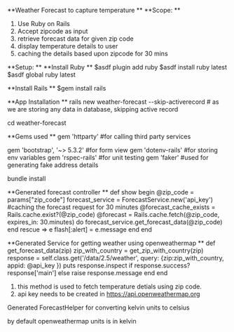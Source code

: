 **Weather Forecast to capture temperature
**
**Scope: 
**
1. Use Ruby on Rails
2. Accept zipcode as input
3. retrieve forecast data for given zip code
4. display temperature details to user
5. caching the details based upon zipcode for 30 mins

**Setup:
**
**Install Ruby
**
$asdf plugin add ruby
$asdf install ruby latest
$asdf global ruby latest

**Install Rails
**
$gem install rails

**App Installation
**
rails new weather-forecast --skip-activerecord # as we are storing any data in database, skipping active record

cd weather-forecast

**Gems used
**
gem 'httparty' #for calling third party services

gem 'bootstrap', '~> 5.3.2' #for form view
gem 'dotenv-rails' #for storing env variables
gem 'rspec-rails' #for unit testing
gem 'faker' #used for generating fake address details

bundle install


**Generated forecast controller
**
def show
  begin
    @zip_code = params["zip_code"]
    forecast_service = ForecastService.new('api_key')
    #caching the forecast request for 30 minutes
    @forecast_cache_exists = Rails.cache.exist?(@zip_code) 
    @forecast = Rails.cache.fetch(@zip_code, expires_in: 30.minutes) do
      forecast_service.get_forecast_data(@zip_code)
    end 
  rescue => e
    flash[:alert] = e.message
  end
end


**Generated Service for getting weather using openweathermap
**
  def get_forecast_data(zip)
    zip_with_country = get_zip_with_country(zip)
    response = self.class.get('/data/2.5/weather', query: {zip:zip_with_country, appid: @api_key })
    puts response.inspect
    if response.success?
      response['main']
    else
      raise response.message
    end
  end


1. this method is used to fetch temperature detials using zip code.
2. api key needs to be created in https://api.openweathermap.org

Generated ForecastHelper for converting kelvin units to celsius

by default openweathermap units is in kelvin



